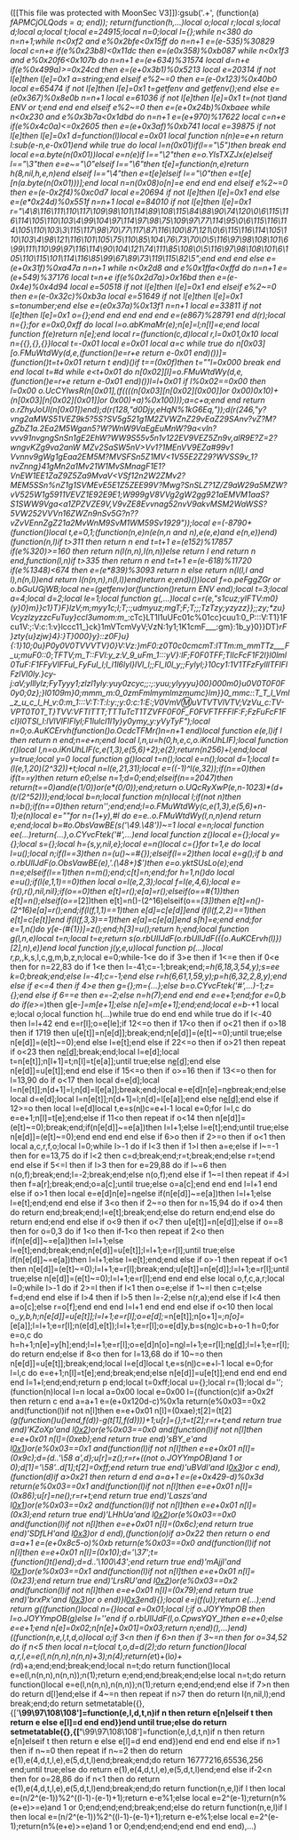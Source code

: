 ([[This file was protected with MoonSec V3]]):gsub('.+', (function(a) _fAPMCjOLQods = a; end)); return(function(h,...)local o;local r;local s;local d;local a;local t;local e=24915;local n=0;local l={};while n<380 do n=n+1;while n<0xf2 and e%0x2bfe<0x15ff do n=n+1 e=(e-535)%30829 local c=n+e if(e%0x23b8)<0x11dc then e=(e*0x358)%0xb087 while n<0x1f3 and e%0x20f6<0x107b do n=n+1 e=(e+634)%31574 local d=n+e if(e%0x499a)>=0x24cd then e=(e+0x3b1)%0x5213 local e=20314 if not l[e]then l[e]=0x1 a=string;end elseif e%2~=0 then e=(e-0x123)%0x40b0 local e=65474 if not l[e]then l[e]=0x1 t=getfenv and getfenv();end else e=(e*0x367)%0x8e0b n=n+1 local e=61036 if not l[e]then l[e]=0x1 t=(not t)and _ENV or t;end end end elseif e%2~=0 then e=(e+0x24b)%0xbaee while n<0x230 and e%0x3b7a<0x1dbd do n=n+1 e=(e+970)%17622 local c=n+e if(e%0x4c0a)<=0x2605 then e=(e+0x3af)%0xb741 local e=39875 if not l[e]then l[e]=0x1 d=function(l)local e=0x01 local function n(n)e=e+n return l:sub(e-n,e-0x01)end while true do local l=n(0x01)if(l=="\5")then break end local e=a.byte(n(0x01))local e=n(e)if l=="\2"then e=o.YlsTXZJx(e)elseif l=="\3"then e=e~="\0"elseif l=="\6"then t[e]=function(n,e)return h(8,nil,h,e,n)end elseif l=="\4"then e=t[e]elseif l=="\0"then e=t[e][n(a.byte(n(0x01)))];end local n=n(0x08)o[n]=e end end end elseif e%2~=0 then e=(e-0x2f4)%0xc0d7 local e=20694 if not l[e]then l[e]=0x1 end else e=(e*0x24d)%0x551f n=n+1 local e=84010 if not l[e]then l[e]=0x1 r="\4\8\116\111\110\117\109\98\101\114\89\108\115\84\88\90\74\120\0\6\115\116\114\105\110\103\4\99\104\97\114\97\98\75\109\97\77\114\95\0\6\115\116\114\105\110\103\3\115\117\98\70\77\117\87\116\100\87\121\0\6\115\116\114\105\110\103\4\98\121\116\101\105\75\110\85\104\76\73\70\0\5\116\97\98\108\101\6\99\111\110\99\97\116\114\90\104\121\74\111\85\108\0\5\116\97\98\108\101\6\105\110\115\101\114\116\85\99\67\89\73\119\115\82\5";end end end else e=(e+0x31f)%0xa47a n=n+1 while n<0x2d8 and e%0x1ffa<0xffd do n=n+1 e=(e+549)%37176 local t=n+e if(e%0x2d7a)>0x16bd then e=(e-0x4e)%0x4d94 local e=50518 if not l[e]then l[e]=0x1 end elseif e%2~=0 then e=(e-0x32c)%0xb3a local e=51649 if not l[e]then l[e]=0x1 s=tonumber;end else e=(e*0x37a)%0x13f1 n=n+1 local e=33811 if not l[e]then l[e]=0x1 o={};end end end end end e=(e*867)%28791 end d(r);local n={};for e=0x0,0xff do local l=o.abKmaMr_(e);n[e]=l;n[l]=e;end local function f(e)return n[e];end local r=(function(c,d)local r,l=0x01,0x10 local n={{},{},{}}local t=-0x01 local e=0x01 local a=c while true do n[0x03][o.FMuWtdWy(d,e,(function()e=r+e return e-0x01 end)())]=(function()t=t+0x01 return t end)()if t==(0x0f)then t=""l=0x000 break end end local t=#d while e<t+0x01 do n[0x02][l]=o.FMuWtdWy(d,e,(function()e=r+e return e-0x01 end)())l=l+0x01 if l%0x02==0x00 then l=0x00 o.UcCYIwsR(n[0x01],(f((((n[0x03][n[0x02][0x00]]or 0x00)*0x10)+(n[0x03][n[0x02][0x01]]or 0x00)+a)%0x100)));a=c+a;end end return o.rZhyJoUl(n[0x01])end);d(r(128,"d0Djy,eHqN%1kG6Eq,"));d(r(246,"y?vng2aMWS51VEZ9k5?5S?SV5g521g1M2ZVWZnZ29vEaZ29SAnv?vZ?M?gZbZ1a.2Ea2M5Wgan5?W?WnW9VaEgEuMnW?9a<vln?vvv91nvgngSnSn1gE2EhW?WW9S55v5n1v122EV9VEZ5Zn9v,alR9E?Z=2?wngvKZg9va2anW MZv2SaSW5nV>Vv1?1MEnVV9EZa#99v1 Vvnnv9gWg1gEaa2EM5M?MVSFSn5Z1MV<1V55E2Z29?WVSS9v_1?nvZnng}41gMn2a1Mv21W1MvSMnagF1E1?VnEW1EE1ZaZ9Z5Za9MvaV<VSf12n2W2ZMv2?MEM5SSn%nZ1g1SVMEvE5E1Z5ZEE99V?Mwg?SnSLZ?1Z/Z9aW29a5MZW?vV525W1g5911VEVZ1E92E9E1;W999gV8VVg2gW2gg921aEMVM1aaS?S1SWW9Vga<a1ZPZVZE9V,V9vZE8Evvnag52nvV9akvMSM2WaWSS?5VW252VVVn16ZWZn9nSv5G?n??vZvVEnnZgZ21a2MvWnM9SvM1WM59Sv1929"));local e=(-8790+(function()local t,e=0,1;(function(n,e)n(e(n,n and n),e(e,e)and e(n,e))end)(function(n,l)if t>311 then return n end t=t+1 e=(e*152)%17857 if(e%320)>=160 then return n(l(n,n),l(n,n))else return l end return n end,function(l,n)if t>335 then return n end t=t+1 e=(e-618)%11720 if(e%1348)<674 then e=(e*839)%3093 return n else return n(l(l,l and l),n(n,l))end return l(n(n,n),n(l,l))end)return e;end)())local f=o.peFggZGr or o.bGuUGjWB;local ne=(getfenv)or(function()return _ENV end);local t=3;local a=4;local d=2;local le=1;local function g(_,...)local c=r(e,"s1cuz;ylFTV:_m0}(y}0}m}_}_c1}T}F}lzV;m;myy1c;l;T;:;udmyuz_;mgT;F;T;;;TzTzy;yzyzz}};;zy;*zu}VcyzlzyzzcFuTuy}ccl3umom:_m___:cTc}LT1l1uUFc01c%01cc}cuu1:0_P:::V:T1}1Fcu1V:;:V:c:1:v}lccc11_}ck}1mVTcmVyV;VzN:1y1;1K1cmF___:gm}:1b_y}0}}DT}_rF}zty{u}zjw}4}:}T}000}y}::z0F}u}{:1}10;0u}P0y0V0TVVVTV}0}V:Vz:}mF0:_z0T0c0cmcmT:lTTm:_m_mmTTz___F_u_;muF0_::0_;_TFTV;_m_T::_FVl:y_z:V_9_uFm_1:::yV}:lF;F0F0TFF;TllcFcF1F2l}l0lml0TuF:F1FFyVlFFul_FyFul_l;l_l1l6lyl}lVl_l;;Fl_l0l_y;;Fylyl;}10cy1:1V1TFzFylllTFlFlFzlVl0ly.}cy-_j:aV;ylllylz;FyTyyy1;zlzl1yly:yuy0zcyc;_;:;:yuu;ylyyyu}00}000m0_}u0V0T0F0F0y0;0z};}l0109m}0;mmm_m:0_0zmFmlmymlmzmumc}lm}_}_0_mmc_:_:_T_T_l_Vml_z_u_c_l_H_v:0:m_1:::V:T:T:l:y:;_y:0:c:1:E:;V0VmV_:m:uVTVTVlVTV;VzVu_c:TV-VPT0T0T_T}TVV:VFTlTTT;TTTuTcT1TZVFF0F0F_F0FVFTFFFlF:F;FzFuFcF1Fcl}l0TSl_l:lVlVlFlFlyl;F1lulcl1l1y}y0ymy_y:yVyTyF");local n=0;o.AuKCErvh(function()o.OcdcTFMr()n=n+1 end)local function e(e,l)if l then return n end;n=e+n;end local l,n,u=h(0,h,e,c,o.iKnUhLIF);local function r()local l,n=o.iKnUhLIF(c,e(1,3),e(5,6)+2);e(2);return(n*256)+l;end;local y=true;local y=0 local function g()local t=n();local e=n();local d=1;local t=(l(e,1,20)*(2^32))+t;local n=l(e,21,31);local e=((-1)^l(e,32));if(n==0)then if(t==y)then return e*0;else n=1;d=0;end;elseif(n==2047)then return(t==0)and(e*(1/0))or(e*(0/0));end;return o.UQcRyXwP(e,n-1023)*(d+(t/(2^52)));end;local b=n;local function m(n)local l;if(not n)then n=b();if(n==0)then return'';end;end;l=o.FMuWtdWy(c,e(1,3),e(5,6)+n-1);e(n)local e=""for n=(1+y),#l do e=e..o.FMuWtdWy(l,n,n)end return e;end;local b=#o.ObsVawBE(s('\49.\48'))~=1 local e=n;local function ee(...)return{...},o.CYvcFtek('#',...)end local function z()local e={};local y={};local s={};local h={s,y,nil,e};local e=n()local c={}for t=1,e do local l=u();local n;if(l==3)then n=(u()~=#{});elseif(l==2)then local e=g();if b and o.rbUlIJdF(o.ObsVawBE(e),'.(\48+)$')then e=o.yktSUsLo(e);end n=e;elseif(l==1)then n=m();end;c[t]=n;end;for h=1,n()do local e=u();if(l(e,1,1)==0)then local o=l(e,2,3);local f=l(e,4,6);local e={r(),r(),nil,nil};if(o==0)then e[t]=r();e[a]=r();elseif(o==#{1})then e[t]=n();elseif(o==_[2])then e[t]=n()-(2^16)elseif(o==_[3])then e[t]=n()-(2^16)e[a]=r();end;if(l(f,1,1)==1)then e[d]=c[e[d]]end if(l(f,2,2)==1)then e[t]=c[e[t]]end if(l(f,3,3)==1)then e[a]=c[e[a]]end s[h]=e;end end;for e=1,n()do y[e-(#{1})]=z();end;h[3]=u();return h;end;local function g(l,n,e)local t=n;local t=e;return s(o.rbUlIJdF(o.rbUlIJdF(({o.AuKCErvh(l)})[2],n),e))end local function j(y,e,u)local function p(...)local r,p,_,k,s,l,c,g,m,b,z,n;local e=0;while-1<e do if 3>e then if 1<=e then if 0<e then for n=22,83 do if 1<e then l=-41;c=-1;break;end;_=h(6,18,3,54,y);s=ee k=0;break;end;else l=-41;c=-1;end else r=h(6,61,1,59,y);p=h(6,32,2,8,y);end else if e<=4 then if 4>e then g={};m={...};else b=o.CYvcFtek('#',...)-1;z={};end else if 6==e then e=-2;else n=h(7);end end end e=e+1;end;for e=0,b do if(e>=_)then g[e-_]=m[e+1];else n[e]=m[e+1];end;end;local e=b-_+1 local e;local o;local function h(...)while true do end end while true do if l<-40 then l=l+42 end e=r[l];o=e[le];if 12<=o then if 17<o then if o<21 then if o>18 then if 17<o then repeat if o>19 then u[e[t]]=n[e[d]];break;end;n[e[d]]=(e[t]~=0);until true;else n[e[d]]=(e[t]~=0);end else l=e[t];end else if 22<=o then if o>21 then repeat if o<23 then n[e[d]]();break;end;local l=e[d];local t=n[e[t]];n[l+1]=t;n[l]=t[e[a]];until true;else n[e[d]]();end else n[e[d]]=u[e[t]];end end else if 15<=o then if o>=16 then if 13<=o then for l=13,90 do if o<17 then local d=e[d];local l=n[e[t]];n[d+1]=l;n[d]=l[e[a]];break;end;local e=e[d]n[e]=n[e](f(n,e+1,c))break;end;else local d=e[d];local l=n[e[t]];n[d+1]=l;n[d]=l[e[a]];end else n[e[d]]();end else if 12>=o then local l=e[d]local t,e=s(n[l](f(n,l+1,e[t])))c=e+l-1 local e=0;for l=l,c do e=e+1;n[l]=t[e];end;else if 11<o then repeat if o<14 then n[e[d]]=(e[t]~=0);break;end;if(n[e[d]]~=e[a])then l=l+1;else l=e[t];end;until true;else n[e[d]]=(e[t]~=0);end end end end else if 6>o then if 2>=o then if o<1 then local a,c,r,f,o;local l=0;while l>-1 do if l<3 then if 1>l then a=e;else if l~=-1 then for e=13,75 do if l<2 then c=d;break;end;r=t;break;end;else r=t;end end else if 5<=l then if l>3 then for e=29,88 do if l~=6 then n(o,f);break;end;l=-2;break;end;else n(o,f);end else if 1~=l then repeat if 4>l then f=a[r];break;end;o=a[c];until true;else o=a[c];end end end l=l+1 end else if o>1 then local e=e[d]n[e]=n[e](f(n,e+1,c))else if(n[e[d]]~=e[a])then l=l+1;else l=e[t];end;end end else if 3<o then if 2~=o then for n=15,94 do if o>4 then do return end;break;end;l=e[t];break;end;else do return end;end else do return end;end end else if o<9 then if o<7 then u[e[t]]=n[e[d]];else if o==8 then for o=0,3 do if 1<o then if-1<o then repeat if 2<o then if(n[e[d]]~=e[a])then l=l+1;else l=e[t];end;break;end;n[e[d]]=u[e[t]];l=l+1;e=r[l];until true;else if(n[e[d]]~=e[a])then l=l+1;else l=e[t];end;end else if o>-1 then repeat if o<1 then n[e[d]]=(e[t]~=0);l=l+1;e=r[l];break;end;u[e[t]]=n[e[d]];l=l+1;e=r[l];until true;else n[e[d]]=(e[t]~=0);l=l+1;e=r[l];end end end else local o,f,c,a,r;local l=0;while l>-1 do if 2>=l then if l<1 then o=e;else if 1~=l then c=t;else f=d;end end else if l>4 then if l>5 then l=-2;else n(r,a);end else if l<4 then a=o[c];else r=o[f];end end end l=l+1 end end end else if o<10 then local o,_,y,b,h;n[e[d]]=u[e[t]];l=l+1;e=r[l];o=e[d];_=n[e[t]];n[o+1]=_;n[o]=_[e[a]];l=l+1;e=r[l];n(e[d],e[t]);l=l+1;e=r[l];o=e[d]y,b=s(n[o](f(n,o+1,e[t])))c=b+o-1 h=0;for e=o,c do h=h+1;n[e]=y[h];end;l=l+1;e=r[l];o=e[d]n[o]=n[o](f(n,o+1,c))l=l+1;e=r[l];n[e[d]]();l=l+1;e=r[l];do return end;else if 8<o then for l=13,68 do if 10~=o then n[e[d]]=u[e[t]];break;end;local l=e[d]local t,e=s(n[l](f(n,l+1,e[t])))c=e+l-1 local e=0;for l=l,c do e=e+1;n[l]=t[e];end;break;end;else n[e[d]]=u[e[t]];end end end end end l=1+l;end;end;return p end;local t=0xff;local u={};local r=(1);local d='';(function(n)local l=n local a=0x00 local e=0x00 l={(function(c)if a>0x2f then return c end a=a+1 e=(e+0x120d-c)%0x1a return(e%0x03==0x2 and(function(l)if not n[l]then e=e+0x01 n[l]=(0xae);t[2]=(t[2]*(g(function()u()end,f(d))-g(t[1],f(d))))+1;u[r]={};t=t[2];r=r+t;end return true end)'KZoXp'and l[0x2](0x37f+c))or(e%0x03==0x0 and(function(l)if not n[l]then e=e+0x01 n[l]=(0xeb);end return true end)'sBY_e'and l[0x1](c+0x2e6))or(e%0x03==0x1 and(function(l)if not n[l]then e=e+0x01 n[l]=(0x9c);d={d..'\58 a',d};u[r]=z();r=r+((not o.JOYYmpOB)and 1 or 0);d[1]='\58'..d[1];t[2]=0xff;end return true end)'uBVdl'and l[0x3](c+0xd4))or c end),(function(d)if a>0x21 then return d end a=a+1 e=(e+0x429-d)%0x3d return(e%0x03==0x1 and(function(l)if not n[l]then e=e+0x01 n[l]=(0x86);u[r]=ne();r=r+t;end return true end)'Laszs'and l[0x1](0x26a+d))or(e%0x03==0x2 and(function(l)if not n[l]then e=e+0x01 n[l]=(0x3);end return true end)'LHhUa'and l[0x2](d+0x1e9))or(e%0x03==0x0 and(function(l)if not n[l]then e=e+0x01 n[l]=(0x6c);end return true end)'SDfLH'and l[0x3](d+0x236))or d end),(function(o)if a>0x22 then return o end a=a+1 e=(e+0x8c5-o)%0xb return(e%0x03==0x0 and(function(l)if not n[l]then e=e+0x01 n[l]=(0x10);d='\37';t={function()t()end};d=d..'\100\43';end return true end)'mAjjI'and l[0x1](0x267+o))or(e%0x03==0x1 and(function(l)if not n[l]then e=e+0x01 n[l]=(0x23);end return true end)'LrsRU'and l[0x2](o+0x34f))or(e%0x03==0x2 and(function(l)if not n[l]then e=e+0x01 n[l]=(0x79);end return true end)'brxPx'and l[0x3](o+0xb9))or o end)}l[0x3](0x69c)end){};local e=j(f(u));return e(...);end return g((function()local n={}local e=0x01;local l;if o.JOYYmpOB then l=o.JOYYmpOB(g)else l=''end if o.rbUlIJdF(l,o.CpwsYQY_)then e=e+0;else e=e+1;end n[e]=0x02;n[n[e]+0x01]=0x03;return n;end)(),...)end)((function(n,e,l,t,d,o)local o;if 3<n then if 6>n then if 3~=n then for o=34,52 do if n<5 then local n=t;local t,o,d=d(2);do return function()local a,r,l,e=e(l,n(n,n),n(n,n)+3);n(4);return(e*t)+(l*o)+(r*d)+a;end;end;break;end;local n=t;do return function()local e=e(l,n(n,n),n(n,n));n(1);return e;end;end;break;end;else local n=t;do return function()local e=e(l,n(n,n),n(n,n));n(1);return e;end;end;end else if 7>n then do return d[l]end;else if 4~=n then repeat if n>7 then do return l(n,nil,l);end break;end;do return setmetatable({},{['__\99\97\108\108']=function(e,l,d,t,n)if n then return e[n]elseif t then return e else e[l]=d end end})end until true;else do return setmetatable({},{['__\99\97\108\108']=function(e,l,d,t,n)if n then return e[n]elseif t then return e else e[l]=d end end})end end end end else if n>1 then if n~=0 then repeat if n~=2 then do return e(1),e(4,d,t,l,e),e(5,d,t,l)end;break;end;do return 16777216,65536,256 end;until true;else do return e(1),e(4,d,t,l,e),e(5,d,t,l)end;end else if-2<n then for o=28,86 do if n<1 then do return e(1),e(4,d,t,l,e),e(5,d,t,l)end;break;end;do return function(n,e,l)if l then local e=(n/2^(e-1))%2^((l-1)-(e-1)+1);return e-e%1;else local e=2^(e-1);return(n%(e+e)>=e)and 1 or 0;end;end;end;break;end;else do return function(n,e,l)if l then local e=(n/2^(e-1))%2^((l-1)-(e-1)+1);return e-e%1;else local e=2^(e-1);return(n%(e+e)>=e)and 1 or 0;end;end;end;end end end end),...)

